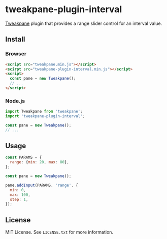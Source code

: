 # tweakpane-plugin-interval
[Tweakpane][tweakpane] plugin that provides a range slider control for an interval value.


## Install


### Browser
```html
<script src="tweakpane.min.js"></script>
<scirpt src="tweakpane-plugin-interval.min.js"></script>
<script>
  const pane = new Tweakpane();
  // ...
</script>
```


### Node.js
```js
import Tweakpane from 'tweakpane';
import 'tweakpane-plugin-interval';

const pane = new Tweakpane();
// ...
```


## Usage
```js
const PARAMS = {
  range: {min: 20, max: 80},
};

const pane = new Tweakpane();

pane.addInput(PARAMS, 'range', {
  min: 0,
  max: 100,
  step: 1,
});
```


## License
MIT License. See `LICENSE.txt` for more information.


[tweakpane]: https://github.com/cocopon/tweakpane/
